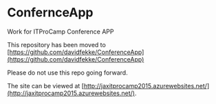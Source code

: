 # ConfernceApp
Work for ITProCamp Conference APP

This repository has been moved to [https://github.com/davidfekke/ConferenceApp](https://github.com/davidfekke/ConferenceApp)

Please do not use this repo going forward.

The site can be viewed at [http://jaxitprocamp2015.azurewebsites.net/](http://jaxitprocamp2015.azurewebsites.net/).


